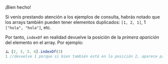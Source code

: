 ¡Bien hecho!

Si venís prestando atención a los ejemplos de consulta, habrás notado que los arrays también pueden tener elementos duplicados: `[1, 2, 1]`, 1 `["hola", "hola"]`, etc.

Por tanto, `indexOf` en realidad devuelve la posición de la _primera aparición_ del elemento en el array. Por ejemplo:

```javascript
ム [2, 3, 3, 4].indexOf(3)
1 //devuelve 1 porque si bien también está en la posición 2, aparece primero en la posición 1.
```